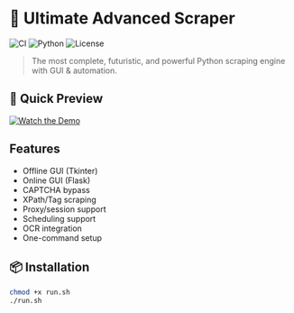 # 🚀 Ultimate Advanced Scraper

![CI](https://github.com/YOUR_USERNAME/ultimate-advanced-scraper/actions/workflows/python-ci.yml/badge.svg)
![Python](https://img.shields.io/badge/python-3.10%2B-blue)
![License](https://img.shields.io/badge/license-MIT-green)

> The most complete, futuristic, and powerful Python scraping engine with GUI & automation.

## 🎥 Quick Preview
[![Watch the Demo](https://img.youtube.com/vi/dQw4w9WgXcQ/0.jpg)](https://youtu.be/dQw4w9WgXcQ)

## Features
- Offline GUI (Tkinter)
- Online GUI (Flask)
- CAPTCHA bypass
- XPath/Tag scraping
- Proxy/session support
- Scheduling support
- OCR integration
- One-command setup

## 📦 Installation
```bash
chmod +x run.sh
./run.sh
```